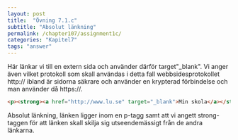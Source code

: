 ```yaml
---
layout: post
title:  "Övning 7.1.c"
subtitle: "Absolut länkning"
permalink: /chapter107/assignment1c/
categories: "Kapitel7"
tags: "answer"
---
```

Här länkar vi till en extern sida och använder därför target"_blank". Vi anger även vilket protokoll som skall användas i detta fall webbsidesprotokollet http:// ibland är sidorna säkrare och använder en krypterad förbindelse och man använder då https://.
```html
<p><strong><a href="http://www.lu.se" target="_blank">Min skola</a></strong></p>
```
<figcaption>Absolut länkning, länken ligger inom en p-tagg samt att vi angett  strong-taggen för att länken skall skilja sig utseendemässigt från de andra länkarna.</figcaption>
